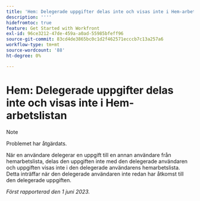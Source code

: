 ```yaml
---
title: 'Hem: Delegerade uppgifter delas inte och visas inte i Hem-arbetslistan.'
description: ''''
hidefromtoc: true
feature: Get Started with Workfront
exl-id: 96ce3212-47de-459a-a0ad-55985bfeff96
source-git-commit: 83cd4de3865bc0c1d2f462571ecccb7c13a257a6
workflow-type: tm+mt
source-wordcount: '88'
ht-degree: 0%

---
```


# Hem: Delegerade uppgifter delas inte och visas inte i Hem-arbetslistan

>[!NOTE]
>
>Problemet har åtgärdats.

När en användare delegerar en uppgift till en annan användare från hemarbetslista, delas den uppgiften inte med den delegerade användaren och uppgiften visas inte i den delegerade användarens hemarbetslista. Detta inträffar när den delegerade användaren inte redan har åtkomst till den delegerade uppgiften.

_Först rapporterad den 1 juni 2023._
